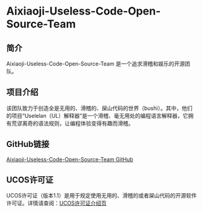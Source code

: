 # Aixiaoji-Useless-Code-Open-Source-Team

## 简介
Aixiaoji-Useless-Code-Open-Source-Team 是一个追求滑稽和娱乐的开源团队。

## 项目介绍
该团队致力于创造全是无用的、滑稽的、屎山代码的世界（bushi）。其中，他们的项目“Uselelan（UL）解释器”是一个滑稽、毫无用处的编程语言解释器，它拥有荒谬离奇的语法规则，让编程体验变得有趣而滑稽。

## GitHub链接
[Aixiaoji-Useless-Code-Open-Source-Team GitHub](https://github.com/Aixiaoji-Useless-Code-Open-Source-Team/)

## UCOS许可证
UCOS许可证（版本1.1）是用于规定使用无用的、滑稽的或者屎山代码的开源软件许可证。详情请查阅：[UCOS许可证介绍页](http://Aixiaoji-Useless-Code-Open-Source-Team.github.io/ucosl)
